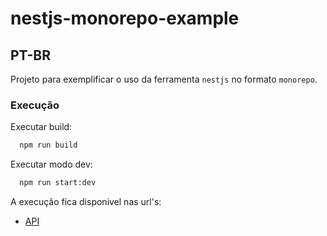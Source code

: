 # nestjs-monorepo-example

## PT-BR

Projeto para exemplificar o uso da ferramenta `nestjs` no formato `monorepo`.

### Execução

Executar build:

```bash
  npm run build
```

Executar modo dev:

```bash
  npm run start:dev
```

A execução fica disponivel nas url's:

- [API](http://localhost:3000)
